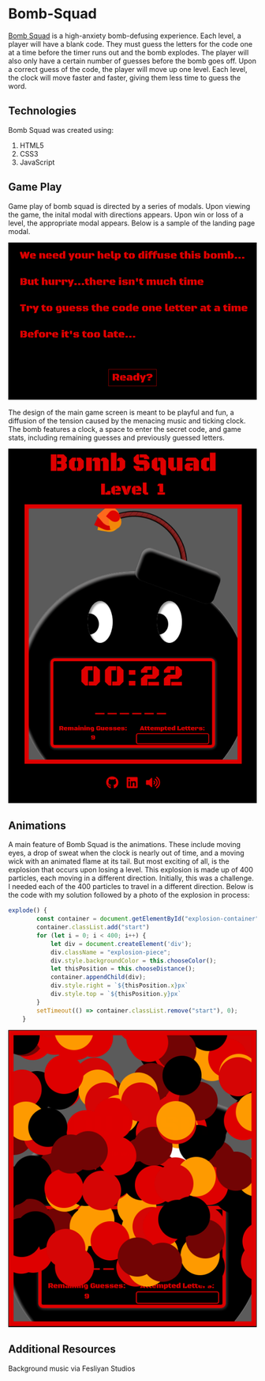 # Bomb-Squad

[Bomb Squad](https://joshkohane.github.io/Bomb-Squad/) is a high-anxiety bomb-defusing experience. Each level, a player will have a blank code. They must guess the letters for the code one at a time before the timer runs out and the bomb explodes. The player will also only have a certain number of guesses before the bomb goes off. Upon a correct guess of the code, the player will move up one level. Each level, the clock will move faster and faster, giving them less time to guess the word.

## Technologies

Bomb Squad was created using:

1. HTML5
2. CSS3
3. JavaScript

## Game Play

Game play of bomb squad is directed by a series of modals. Upon viewing the game, the inital modal with directions appears. Upon win or loss of a level, the appropriate modal appears. Below is a sample of the landing page modal.

![Bomb Squad Modal](https://github.com/joshkohane/Bomb-Squad/blob/master/images/home_container_screenshot.png)

The design of the main game screen is meant to be playful and fun, a diffusion of the tension caused by the menacing music and ticking clock. The bomb features a clock, a space to enter the secret code, and game stats, including remaining guesses and previously guessed letters.

![Bomb Squad Game Play](https://github.com/joshkohane/Bomb-Squad/blob/master/images/game_play_screenshot.png)

## Animations

A main feature of Bomb Squad is the animations. These include moving eyes, a drop of sweat when the clock is nearly out of time, and a moving wick with an animated flame at its tail. But most exciting of all, is the explosion that occurs upon losing a level. This explosion is made up of 400 particles, each moving in a different direction. Initially, this was a challenge. I needed each of the 400 particles to travel in a different direction. Below is the code with my solution followed by a photo of the explosion in process:

```javascript
explode() {
        const container = document.getElementById("explosion-container");
        container.classList.add("start")
        for (let i = 0; i < 400; i++) {
            let div = document.createElement('div');
            div.className = "explosion-piece";
            div.style.backgroundColor = this.chooseColor();
            let thisPosition = this.chooseDistance();
            container.appendChild(div);
            div.style.right = `${thisPosition.x}px`
            div.style.top = `${thisPosition.y}px`
        }
        setTimeout(() => container.classList.remove("start"), 0);
    }
```

![Bomb Squad Explosion](https://github.com/joshkohane/Bomb-Squad/blob/master/images/explosion_screenshot.png)

## Additional Resources

Background music via Fesliyan Studios
